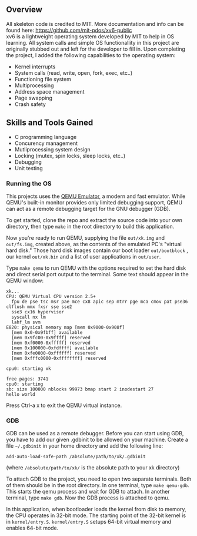 ## Overview
All skeleton code is credited to MIT. More documentation and info can be found here: https://github.com/mit-pdos/xv6-public <br/>
xv6 is a lightweight operating system developed by MIT to help in OS learning. All system calls and simple OS functionallity in this project are originally stubbed out and left for the developer to fill in. Upon completing the project, I added the following capabilities to the operating system:
- Kernel interrupts
- System calls (read, write, open, fork, exec, etc..)
- Functioning file system
- Multiprocessing
- Address space management
- Page swapping
- Crash safety

## Skills and Tools Gained
- C programming language
- Concurency management
- Mutliprocessing system design
- Locking (mutex, spin locks, sleep locks, etc..)
- Debugging
- Unit testing

### Running the OS

This projects uses the [QEMU Emulator](http://www.qemu.org/), a
modern and fast emulator. While QEMU's built-in monitor
provides only limited debugging support, QEMU can act as a remote
debugging target for the GNU debugger (GDB).

To get started, clone the repo and extract the source code into your own directory, then type
`make` in the root directory to build this application.

Now you're ready to run QEMU, supplying the file `out/xk.img` and `out/fs.img`,
created above, as the contents of the emulated PC's "virtual hard
disk." Those hard disk images contain our boot loader `out/bootblock`
, our kernel `out/xk.bin` and a list of user applications in `out/user`.

Type `make qemu` to run QEMU with the options required to
set the hard disk and direct serial port output to the terminal.
Some text should appear in the QEMU window:

```
xk...
CPU: QEMU Virtual CPU version 2.5+
  fpu de pse tsc msr pae mce cx8 apic sep mtrr pge mca cmov pat pse36 clflush mmx fxsr sse sse2
  sse3 cx16 hypervisor
  syscall nx lm
  lahf_lm svm
E820: physical memory map [mem 0x9000-0x908f]
  [mem 0x0-0x9fbff] available
  [mem 0x9fc00-0x9ffff] reserved
  [mem 0xf0000-0xfffff] reserved
  [mem 0x100000-0xfdffff] available
  [mem 0xfe0000-0xffffff] reserved
  [mem 0xfffc0000-0xffffffff] reserved

cpu0: starting xk

free pages: 3741
cpu0: starting
sb: size 100000 nblocks 99973 bmap start 2 inodestart 27
hello world
```

Press Ctrl-a x to exit the QEMU virtual instance.

### GDB

GDB can be used as a remote debugger. Before you can start using GDB, you have to add our given .gdbinit to be allowed on your machine. Create a file `~/.gdbinit` in your home directory and add the following line:
```
add-auto-load-safe-path /absolute/path/to/xk/.gdbinit
```
(where `/absolute/path/to/xk/` is the absolute path to your xk directory)

To attach GDB to the project, you need to open two separate terminals. Both of them should be in the root directory. In one terminal, type `make qemu-gdb`. This starts the qemu process and wait for GDB to attach. In another terminal, type `make gdb`. Now the GDB process is attached to qemu.

In this application, when bootloader loads the kernel from disk to memory, the CPU operates in 32-bit mode. The starting point of the 32-bit kernel is in `kernel/entry.S`. `kernel/entry.S` setups 64-bit virtual memory and enables 64-bit mode.

